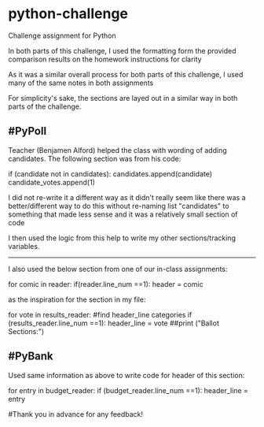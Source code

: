 # python-challenge
Challenge assignment for Python

In both parts of this challenge, I used the formatting form the provided comparison results on the homework instructions for clarity

As it was a similar overall process for both parts of this challenge, I used many of the same notes in both assignments

For simplicity's sake, the sections are layed out in a similar way in both parts of the challenge.


#PyPoll
--------------------------------------------------
Teacher (Benjamen Alford) helped the class with wording of adding candidates.
The following section was from his code:

if (candidate not in candidates):
    candidates.append(candidate)
    candidate_votes.append(1)

I did not re-write it a different way as it didn't really seem like there was a better/different way to do this without re-naming list "candidates" to something that made less sense and it was a relatively small section of code

I then used the logic from this help to write my other sections/tracking variables.

--------------------------------------------------
I also used the below section from one of our in-class assignments:

for comic in reader:
    if(reader.line_num ==1):
    header = comic

as the inspiration for the section in my file:

for vote in results_reader:
    #find header_line categories
    if (results_reader.line_num ==1):
        header_line = vote
        ##print ("Ballot Sections:")

#PyBank
--------------------------------------------------
Used same information as above to write code for header of this section:

for entry in budget_reader:
    if (budget_reader.line_num ==1):
        header_line = entry


#Thank you in advance for any feedback!